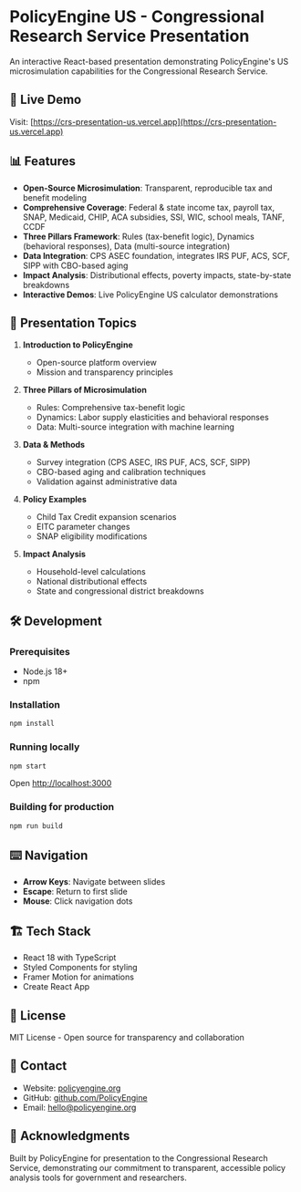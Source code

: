# PolicyEngine US - Congressional Research Service Presentation

An interactive React-based presentation demonstrating PolicyEngine's US microsimulation capabilities for the Congressional Research Service.

## 🚀 Live Demo

Visit: [https://crs-presentation-us.vercel.app](https://crs-presentation-us.vercel.app)

## 📊 Features

- **Open-Source Microsimulation**: Transparent, reproducible tax and benefit modeling
- **Comprehensive Coverage**: Federal & state income tax, payroll tax, SNAP, Medicaid, CHIP, ACA subsidies, SSI, WIC, school meals, TANF, CCDF
- **Three Pillars Framework**: Rules (tax-benefit logic), Dynamics (behavioral responses), Data (multi-source integration)
- **Data Integration**: CPS ASEC foundation, integrates IRS PUF, ACS, SCF, SIPP with CBO-based aging
- **Impact Analysis**: Distributional effects, poverty impacts, state-by-state breakdowns
- **Interactive Demos**: Live PolicyEngine US calculator demonstrations

## 🎯 Presentation Topics

1. **Introduction to PolicyEngine**
   - Open-source platform overview
   - Mission and transparency principles

2. **Three Pillars of Microsimulation**
   - Rules: Comprehensive tax-benefit logic
   - Dynamics: Labor supply elasticities and behavioral responses
   - Data: Multi-source integration with machine learning

3. **Data & Methods**
   - Survey integration (CPS ASEC, IRS PUF, ACS, SCF, SIPP)
   - CBO-based aging and calibration techniques
   - Validation against administrative data

4. **Policy Examples**
   - Child Tax Credit expansion scenarios
   - EITC parameter changes
   - SNAP eligibility modifications

5. **Impact Analysis**
   - Household-level calculations
   - National distributional effects
   - State and congressional district breakdowns

## 🛠️ Development

### Prerequisites
- Node.js 18+
- npm

### Installation
```bash
npm install
```

### Running locally
```bash
npm start
```
Open [http://localhost:3000](http://localhost:3000)

### Building for production
```bash
npm run build
```

## ⌨️ Navigation

- **Arrow Keys**: Navigate between slides
- **Escape**: Return to first slide
- **Mouse**: Click navigation dots

## 🏗️ Tech Stack

- React 18 with TypeScript
- Styled Components for styling
- Framer Motion for animations
- Create React App

## 📝 License

MIT License - Open source for transparency and collaboration

## 🤝 Contact

- Website: [policyengine.org](https://policyengine.org)
- GitHub: [github.com/PolicyEngine](https://github.com/PolicyEngine)
- Email: hello@policyengine.org

## 🙏 Acknowledgments

Built by PolicyEngine for presentation to the Congressional Research Service, demonstrating our commitment to transparent, accessible policy analysis tools for government and researchers.

